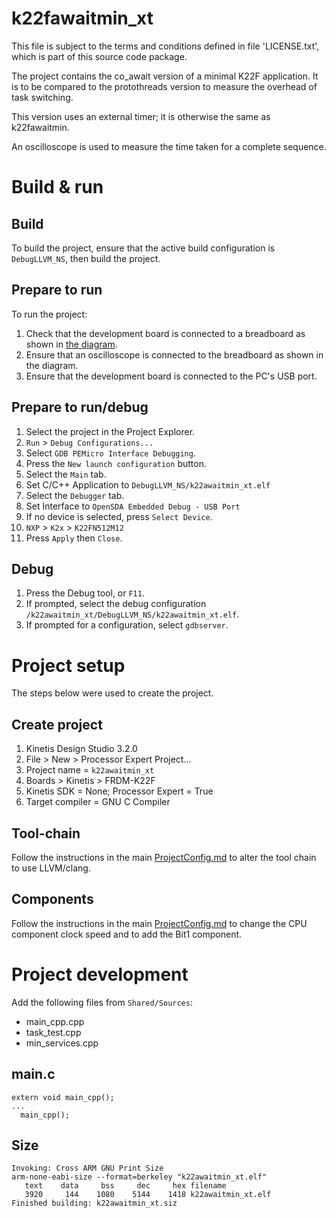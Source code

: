 # k22fawaitmin_xt

This file is subject to the terms and conditions defined in file 'LICENSE.txt', which is part of this source code package.

The project contains the co_await version of a minimal K22F application. 
It is to be compared to the protothreads version to measure the overhead of task switching.

This version uses an external timer; it is otherwise the same as k22fawaitmin.

An oscilloscope is used to measure the time taken for a complete sequence.

# Build & run

## Build

To build the project, ensure that the active build configuration is `DebugLLVM_NS`, then build the project.

## Prepare to run

To run the project:

1. Check that the development board is connected to a breadboard as shown in [the diagram](../coro_min_test_bb.png).
1. Ensure that an oscilloscope is connected to the breadboard as shown in the diagram.
1. Ensure that the development board is connected to the PC's USB port.

## Prepare to run/debug

1. Select the project in the Project Explorer.
1. `Run` > `Debug Configurations...`
1. Select `GDB PEMicro Interface Debugging`.
1. Press the `New launch configuration` button.
1. Select the `Main` tab.
1. Set C/C++ Application to `DebugLLVM_NS/k22awaitmin_xt.elf`
1. Select the `Debugger` tab.
1. Set Interface to `OpenSDA Embedded Debug - USB Port`
1. If no device is selected, press `Select Device`.
1. `NXP` > `K2x` > `K22FN512M12`
1. Press `Apply` then `Close`. 

## Debug

1. Press the Debug tool, or `F11`.
1. If prompted, select the debug configuration `/k22awaitmin_xt/DebugLLVM_NS/k22awaitmin_xt.elf`.
1. If prompted for a configuration, select `gdbserver`.

# Project setup

The steps below were used to create the project.

## Create project

1. Kinetis Design Studio 3.2.0
1. File > New > Processor Expert Project...
1. Project name = `k22awaitmin_xt`
1. Boards > Kinetis > FRDM-K22F
1. Kinetis SDK = None; Processor Expert = True
1. Target compiler = GNU C Compiler

## Tool-chain

Follow the instructions in the main [ProjectConfig.md](../ProjectConfig.md) to alter the tool chain to use LLVM/clang.

## Components

Follow the instructions in the main [ProjectConfig.md](../ProjectConfig.md) to change the CPU component clock speed and to add the Bit1 component.

# Project development

Add the following files from `Shared/Sources`:

- main_cpp.cpp
- task_test.cpp
- min_services.cpp

## main.c

```
extern void main_cpp();
...
  main_cpp();
```
## Size

```
Invoking: Cross ARM GNU Print Size
arm-none-eabi-size --format=berkeley "k22awaitmin_xt.elf"
   text	   data	    bss	    dec	    hex	filename
   3920	    144	   1080	   5144	   1418	k22awaitmin_xt.elf
Finished building: k22awaitmin_xt.siz
```

